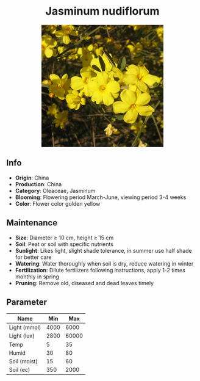 <h1 align='center'>Jasminum nudiflorum</h1>
<p align="center">
    <img 
        align='center'
        width='320'
        src="../images/jasminum nudiflorum.png" 
        alt='Jasminum nudiflorum' />
</p>

## Info

 - **Origin**: China
 - **Production**: China
 - **Category**: Oleaceae, Jasminum
 - **Blooming**: Flowering period March-June, viewing period 3-4 weeks
 - **Color**: Flower color golden yellow

## Maintenance

 - **Size**: Diameter ≥ 10 cm, height ≥ 15 cm
 - **Soil**: Peat or soil with specific nutrients
 - **Sunlight**: Likes light, slight shade tolerance, in summer use half shade for better care
 - **Watering**: Water thoroughly when soil is dry, reduce watering in winter
 - **Fertilization**: Dilute fertilizers following instructions,  apply 1-2 times monthly in spring
 - **Pruning**: Remove old, diseased and dead leaves timely

## Parameter

| Name         | Min  | Max   |
|--------------|------|-------|
| Light (mmol) | 4000 | 6000  |
| Light (lux)  | 2800 | 60000 |
| Temp         | 5    | 35    |
| Humid        | 30   | 80    |
| Soil (moist) | 15   | 60    |
| Soil (ec)    | 350  | 2000  |